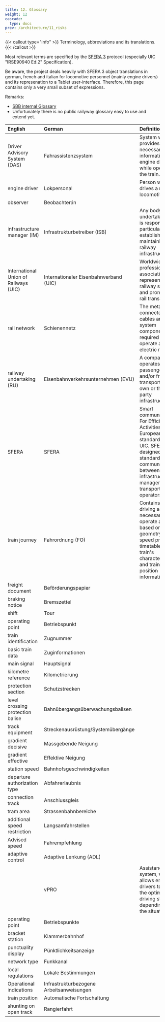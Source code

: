 ```yaml
---
title: 12. Glossary
weight: 12
cascade:
  type: docs
prev: /architecture/11_risks
---
```


{{< callout type="info" >}}
Terminology, abbreviations and its translations.
{{< /callout >}}

Most relevant terms are specified by the [SFERA 3](https://www.uic.org/projects-99/article/sfera-smart-communications-for-efficient-rail-activities) protocol (especially UIC "IRSE90940 Ed.2" Specification).

Be aware, the project deals heavily with SFERA 3 object translations in german, french and italian for locomotive personnel (mainly engine drivers) and its represenation to a Tablet user-interface. 
Therefore, this page contains only a very small subset of expressions.

Remarks:
* [SBB internal Glossary](https://glossar.sbb.ch/UI7/index.xsl#Terminology)
* Unfortunately there is no public railyway glossary easy to use and extend yet.

| English                               | German                                   | Definition                                                                                                                                                                                     |
|:--------------------------------------|:-----------------------------------------|:-----------------------------------------------------------------------------------------------------------------------------------------------------------------------------------------------|
| Driver Advisory System (DAS)          | Fahrassistenzsystem                      | System which provides necessary information to engine drivers while operating the train.                                                                                                       |
| engine driver                         | Lokpersonal                              | Person who drives a railway locomotive.                                                                                                                                                        |
| observer                              | Beobachter:in                            |                                                                                                                                                                                                |
| infrastructure manager (IM)           | Infrastrukturbetreiber (ISB)             | Any body or undertaking that is responsible in particular for establishing and maintaining railway infrastructure.                                                                             |
| International Union of Railways (UIC) | Internationaler Eisenbahnverband (UIC)   | Worldwide professional association representing the railway sector and promoting rail transport.                                                                                               |
| rail network                          | Schienennetz                             | The metallically connected cables and system components required to operate an electric railway.                                                                                               |
| railway undertaking (RU)              | Eisenbahnverkehrsunternehmen (EVU)       | A company that operates passenger and/or freight transport on its own or third-party infrastructure.                                                                                           |
| SFERA                                 | SFERA                                    | Smart communications For Efficient Rail Activities. is a European standard from UIC. SFERA was designed to standardise communications between infrastructure managers and transport operators. |
| train journey                         | Fahrordnung (FO)                         | Contains the driving advice necessary to operate a train based on track geometry, speed profile, timetable, train's characteristics and train position information.                            |
| freight document                      | Beförderungspapier                       |                                                                                                                                                                                                |
| braking notice                        | Bremszettel                              |                                                                                                                                                                                                |
| shift                                 | Tour                                     |                                                                                                                                                                                                |
| operating point                       | Betriebspunkt                            |                                                                                                                                                                                                |
| train identification                  | Zugnummer                                |                                                                                                                                                                                                |
| basic train data                      | Zuginformationen                         |                                                                                                                                                                                                | 
| main signal                           | Hauptsignal                              |                                                                                                                                                                                                |
| kilometre reference                   | Kilometrierung                           |                                                                                                                                                                                                |
| protection section                    | Schutzstrecken                           |                                                                                                                                                                                                |
| level crossing protection balise      | Bahnübergangsüberwachungsbalisen         |                                                                                                                                                                                                |
| track equipment                       | Streckenausrüstung/Systemübergänge       |                                                                                                                                                                                                |
| gradient decisive                     | Massgebende Neigung                      |                                                                                                                                                                                                |
| gradient effective                    | Effektive Neigung                        |                                                                                                                                                                                                | 
| station speed                         | Bahnhofsgeschwindigkeiten                |                                                                                                                                                                                                |
| departure authorization type          | Abfahrerlaubnis                          |                                                                                                                                                                                                |
| connection track                      | Anschlussgleis                           |                                                                                                                                                                                                |
| tram area                             | Strassenbahnbereiche                     |                                                                                                                                                                                                |
| additional speed restriction          | Langsamfahrstellen                       |                                                                                                                                                                                                |
| Advised speed                         | Fahrempfehlung                           |                                                                                                                                                                                                |
| adaptive control                      | Adaptive Lenkung (ADL)                   |                                                                                                                                                                                                |
|                                       | vPRO                                     | Assistance system, which allows engine drivers to select the optimum driving strategy depending on the situation.                                                                              |
| operating point                       | Betriebspunkte                           |                                                                                                                                                                                                |
| bracket station                       | Klammerbahnhof                           |                                                                                                                                                                                                |
| punctuality display                   | Pünktlichkeitsanzeige                    |                                                                                                                                                                                                |
| network type                          | Funkkanal                                |                                                                                                                                                                                                |
| local regulations                     | Lokale Bestimmungen                      |                                                                                                                                                                                                |
| Operational indications               | Infrastrukturbezogene Arbeitsanweisungen |                                                                                                                                                                                                |
| train position                        | Automatische Fortschaltung               |                                                                                                                                                                                                |
| shunting on open track                | Rangierfahrt                             |                                                                                                                                                                                                |


